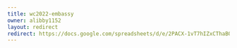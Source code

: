 ```yaml
---
title: wc2022-embassy
owner: alibby1152
layout: redirect
redirect: https://docs.google.com/spreadsheets/d/e/2PACX-1vT7hIZxCThaBQZNvnfJMyXy5baWflTkIM1P7cbboaF8iTZWr98IZC3tX3S3TAJJUqn2Cne2naNMWYYx/pubhtml
---
```

